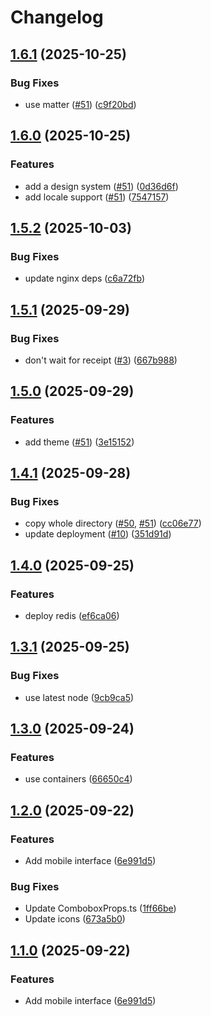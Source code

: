 # Changelog

## [1.6.1](https://github.com/sptlco/spatial/compare/spatial-interface-web-1.6.0...spatial-interface-web-1.6.1) (2025-10-25)


### Bug Fixes

* use matter ([#51](https://github.com/sptlco/spatial/issues/51)) ([c9f20bd](https://github.com/sptlco/spatial/commit/c9f20bddb09aafd3fd91325f265d7f22ca7873d7))

## [1.6.0](https://github.com/sptlco/spatial/compare/spatial-interface-web-1.5.2...spatial-interface-web-1.6.0) (2025-10-25)


### Features

* add a design system ([#51](https://github.com/sptlco/spatial/issues/51)) ([0d36d6f](https://github.com/sptlco/spatial/commit/0d36d6f4ad58176c4b8b668d07f2efca60f0d4de))
* add locale support ([#51](https://github.com/sptlco/spatial/issues/51)) ([7547157](https://github.com/sptlco/spatial/commit/754715769cebf6ee6e2e9368078af73eae36c19e))

## [1.5.2](https://github.com/sptlco/spatial/compare/spatial-interface-web-1.5.1...spatial-interface-web-1.5.2) (2025-10-03)


### Bug Fixes

* update nginx deps ([c6a72fb](https://github.com/sptlco/spatial/commit/c6a72fb9f6594f9bf792f0cc1bfce7ea04098118))

## [1.5.1](https://github.com/sptlco/spatial/compare/spatial-interface-web-1.5.0...spatial-interface-web-1.5.1) (2025-09-29)


### Bug Fixes

* don't wait for receipt ([#3](https://github.com/sptlco/spatial/issues/3)) ([667b988](https://github.com/sptlco/spatial/commit/667b988311fd2fee1559474b0f31a480e6ed622d))

## [1.5.0](https://github.com/sptlco/spatial/compare/spatial-interface-web-1.4.1...spatial-interface-web-1.5.0) (2025-09-29)


### Features

* add theme ([#51](https://github.com/sptlco/spatial/issues/51)) ([3e15152](https://github.com/sptlco/spatial/commit/3e15152c366fa817e0e64f1832401143d90d9fce))

## [1.4.1](https://github.com/sptlco/spatial/compare/spatial-interface-web-1.4.0...spatial-interface-web-1.4.1) (2025-09-28)


### Bug Fixes

* copy whole directory ([#50](https://github.com/sptlco/spatial/issues/50), [#51](https://github.com/sptlco/spatial/issues/51)) ([cc06e77](https://github.com/sptlco/spatial/commit/cc06e773d00e969716ad40917e6efe7e14ea0833))
* update deployment ([#10](https://github.com/sptlco/spatial/issues/10)) ([351d91d](https://github.com/sptlco/spatial/commit/351d91d65e75684981bbcdb541946ea339dfb982))

## [1.4.0](https://github.com/sptlco/spatial/compare/spatial-interface-web-1.3.1...spatial-interface-web-1.4.0) (2025-09-25)


### Features

* deploy redis ([ef6ca06](https://github.com/sptlco/spatial/commit/ef6ca062170023175e63beb465cf42ddd3520a85))

## [1.3.1](https://github.com/sptlco/spatial/compare/spatial-interface-web-1.3.0...spatial-interface-web-1.3.1) (2025-09-25)


### Bug Fixes

* use latest node ([9cb9ca5](https://github.com/sptlco/spatial/commit/9cb9ca530a898dae88bfe5208e3566e715c5e8cc))

## [1.3.0](https://github.com/sptlco/spatial/compare/spatial-interface-web-1.2.0...spatial-interface-web-1.3.0) (2025-09-24)


### Features

* use containers ([66650c4](https://github.com/sptlco/spatial/commit/66650c46715e05c0b66f2730d672b91ebbb52224))

## [1.2.0](https://github.com/sptlco/spatial/compare/spatial-interface-web-1.1.0...spatial-interface-web-1.2.0) (2025-09-22)


### Features

* Add mobile interface ([6e991d5](https://github.com/sptlco/spatial/commit/6e991d5bec6f6443e8e20bdde1dba6d66480b87d))


### Bug Fixes

* Update ComboboxProps.ts ([1ff66be](https://github.com/sptlco/spatial/commit/1ff66be68e412e110ed944e2943556e127dce061))
* Update icons ([673a5b0](https://github.com/sptlco/spatial/commit/673a5b0d18a298868a632ee47e6e2bec64e805ee))

## [1.1.0](https://github.com/sptlco/spatial/compare/spatial-interface-web-1.0.1...spatial-interface-web-1.1.0) (2025-09-22)


### Features

* Add mobile interface ([6e991d5](https://github.com/sptlco/spatial/commit/6e991d5bec6f6443e8e20bdde1dba6d66480b87d))

